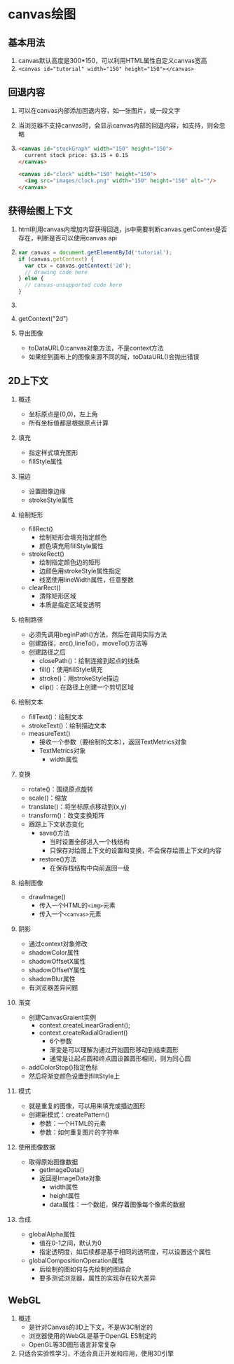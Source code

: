 # canvas绘图
## 基本用法
1. canvas默认高度是300*150，可以利用HTML属性自定义canvas宽高
1. `<canvas id="tutorial" width="150" height="150"></canvas>`

## 回退内容

1. 可以在canvas内部添加回退内容，如一张图片，或一段文字

2. 当浏览器不支持canvas时，会显示canvas内部的回退内容，如支持，则会忽略

3. ```html
   <canvas id="stockGraph" width="150" height="150">
     current stock price: $3.15 + 0.15
   </canvas>
   
   <canvas id="clock" width="150" height="150">
     <img src="images/clock.png" width="150" height="150" alt=""/>
   </canvas>
   ```

## 获得绘图上下文

1. html利用canvas内增加内容获得回退，js中需要判断canvas.getContext是否存在，判断是否可以使用canvas api

2. ```javascript
   var canvas = document.getElementById('tutorial');
   if (canvas.getContext) {
     var ctx = canvas.getContext('2d');
     // drawing code here
   } else {
     // canvas-unsupported code here
   }
   ```

3. 

4. getContext("2d")

1. 导出图像
    - toDataURL():canvas对象方法，不是context方法
    - 如果绘到画布上的图像来源不同的域，toDataURL()会抛出错误

## 2D上下文
1. 概述
    - 坐标原点是(0,0)，左上角
    - 所有坐标值都是根据原点计算
1. 填充
    - 指定样式填充图形
    - fillStyle属性
1. 描边
    - 设置图像边缘
    - strokeStyle属性
1. 绘制矩形
    - fillRect()
        - 绘制矩形会填充指定颜色
        - 颜色填充用fillStyle属性
    - strokeRect()
        - 绘制指定颜色边的矩形
        - 边颜色用strokeStyle属性指定
        - 线宽使用lineWidth属性，任意整数
    - clearRect()
        - 清除矩形区域
        - 本质是指定区域变透明
1. 绘制路径
    - 必须先调用beginPath()方法，然后在调用实际方法
    - 创建路径，arc(),lineTo()，moveTo()方法等
    - 创建路径之后
        - closePath()：绘制连接到起点的线条
        - fill()：使用fillStyle填充
        - stroke()：用strokeStyle描边
        - clip()：在路径上创建一个剪切区域
1. 绘制文本
    - fillText()：绘制文本
    - strokeText()：绘制描边文本
    - measureText()
        - 接收一个参数（要绘制的文本），返回TextMetrics对象
        - TextMetrics对象
            - width属性
1. 变换
    - rotate()：围绕原点旋转
    - scale()：缩放
    - translate()：将坐标原点移动到(x,y)
    - transform()：改变变换矩阵
    - 跟踪上下文状态变化
        - save()方法
            - 当时设置全部进入一个栈结构
            - 只保存对绘图上下文的设置和变换，不会保存绘图上下文的内容
        - restore()方法
            - 在保存栈结构中向前返回一级

1. 绘制图像
	- drawImage()
        - 传入一个HTML的`<img>`元素
        - 传入一个`<canvas>`元素

1. 阴影
    - 通过context对象修改
    - shadowColor属性
    - shadowOffsetX属性
    - shadowOffsetY属性
    - shadowBlur属性
    - 有浏览器差异问题
1. 渐变
    - 创建CanvasGraient实例
        - context.createLinearGradient();
        - context.createRadialGradient()
            - 6个参数
            - 渐变是可以理解为通过开始圆形移动到结束圆形
            - 通常是让起点圆和终点圆设置圆形相同，则为同心圆
    - addColorStop()指定色标
    - 然后将渐变颜色设置到filltStyle上
1. 模式
    - 就是重复的图像，可以用来填充或描边图形
    - 创建新模式：createPattern()
        - 参数：一个HTML的<img>元素
        - 参数：如何重复图片的字符串
1. 使用图像数据
    - 取得原始图像数据
        - getImageData()
        - 返回是ImageData对象
            - width属性
            - height属性
            - data属性：一个数组，保存着图像每个像素的数据
1. 合成
    - globalAlpha属性
        - 值在0-1之间，默认为0
        - 指定透明度，如后续都是基于相同的透明度，可以设置这个属性
    - globalCompositionOperation属性
        - 后绘制的图如何与先绘制的图结合
        - 要多测试浏览器，属性的实现存在较大差异

## WebGL
1. 概述
    - 是针对Canvas的3D上下文，不是W3C制定的
    - 浏览器使用的WebGL是基于OpenGL ES制定的
    - OpenGL等3D图形语言非常复杂
1. 只适合实验性学习，不适合真正开发和应用，使用3D引擎
